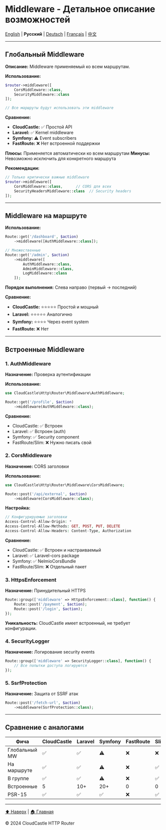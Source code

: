 # Middleware - Детальное описание возможностей

[English](../../en/features/MIDDLEWARE_FEATURES.md) | **Русский** | [Deutsch](../../de/features/MIDDLEWARE_FEATURES.md) | [Français](../../fr/features/MIDDLEWARE_FEATURES.md) | [中文](../../zh/features/MIDDLEWARE_FEATURES.md)

---

## Глобальный Middleware

**Описание:** Middleware применяемый ко всем маршрутам.

**Использование:**
```php
$router->middleware([
    CorsMiddleware::class,
    SecurityMiddleware::class
]);

// Все маршруты будут использовать эти middleware
```

**Сравнение:**
- **CloudCastle:** ✅ Простой API
- **Laravel:** ✅ Kernel middleware
- **Symfony:** ⚠️ Event subscribers
- **FastRoute:** ❌ Нет встроенной поддержки

**Плюсы:** Применяется автоматически ко всем маршрутам
**Минусы:** Невозможно исключить для конкретного маршрута

**Рекомендации:**
```php
// Только критически важные middleware
$router->middleware([
    CorsMiddleware::class,      // CORS для всех
    SecurityHeadersMiddleware::class  // Security headers
]);
```

---

## Middleware на маршруте

**Использование:**
```php
Route::get('/dashboard', $action)
    ->middleware([AuthMiddleware::class]);

// Множественные
Route::get('/admin', $action)
    ->middleware([
        AuthMiddleware::class,
        AdminMiddleware::class,
        LogMiddleware::class
    ]);
```

**Порядок выполнения:** Слева направо (первый → последний)

**Сравнение:**
- **CloudCastle:** ⭐⭐⭐⭐⭐ Простой и мощный
- **Laravel:** ⭐⭐⭐⭐⭐ Аналогично
- **Symfony:** ⭐⭐⭐⭐ Через event system
- **FastRoute:** ❌ Нет

---

## Встроенные Middleware

### 1. AuthMiddleware
**Назначение:** Проверка аутентификации

**Использование:**
```php
use CloudCastle\Http\Router\Middleware\AuthMiddleware;

Route::get('/profile', $action)
    ->middleware(AuthMiddleware::class);
```

**Сравнение:**
- CloudCastle: ✅ Встроен
- Laravel: ✅ Встроен (auth)
- Symfony: ✅ Security component
- FastRoute/Slim: ❌ Нужно писать свой

### 2. CorsMiddleware
**Назначение:** CORS заголовки

**Использование:**
```php
use CloudCastle\Http\Router\Middleware\CorsMiddleware;

Route::post('/api/external', $action)
    ->middleware(CorsMiddleware::class);
```

**Настройка:**
```php
// Конфигурируемые заголовки
Access-Control-Allow-Origin: *
Access-Control-Allow-Methods: GET, POST, PUT, DELETE
Access-Control-Allow-Headers: Content-Type, Authorization
```

**Сравнение:**
- CloudCastle: ✅ Встроен и настраиваемый
- Laravel: ✅ Laravel-cors package
- Symfony: ✅ NelmioCorsBundle
- FastRoute/Slim: ❌ Отдельный пакет

### 3. HttpsEnforcement
**Назначение:** Принудительный HTTPS

```php
Route::group(['middleware' => HttpsEnforcement::class], function() {
    Route::post('/payment', $action);
    Route::post('/login', $action);
});
```

**Уникальность:** CloudCastle имеет встроенный, не требует конфигурации.

### 4. SecurityLogger
**Назначение:** Логирование security events

```php
Route::group(['middleware' => SecurityLogger::class], function() {
    // Все попытки доступа логируются
});
```

### 5. SsrfProtection
**Назначение:** Защита от SSRF атак

```php
Route::post('/fetch-url', $action)
    ->middleware(SsrfProtection::class);
```

---

## Сравнение с аналогами

| Фича | CloudCastle | Laravel | Symfony | FastRoute | Slim |
|------|-------------|---------|---------|-----------|------|
| Глобальный MW | ✅ | ✅ | ⚠️ | ❌ | ❌ |
| На маршруте | ✅ | ✅ | ⚠️ | ❌ | ✅ |
| В группе | ✅ | ✅ | ⚠️ | ❌ | ✅ |
| Встроенные | 5 | 10+ | 20+ | 0 | 0 |
| PSR-15 | ✅ | ✅ | ✅ | ❌ | ✅ |

---

[⬆ Наверх](#middleware---детальное-описание-возможностей) | [🏠 Главная](../../../README.md)

© 2024 CloudCastle HTTP Router

